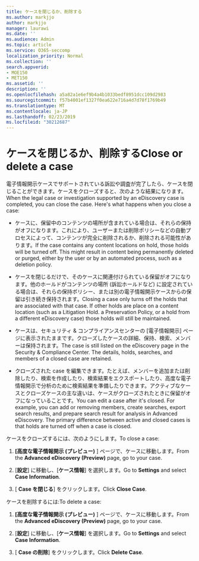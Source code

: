 ```yaml
---
title: ケースを閉じるか、削除する
ms.author: markjjo
author: markjjo
manager: laurawi
ms.date: ''
ms.audience: Admin
ms.topic: article
ms.service: O365-seccomp
localization_priority: Normal
ms.collection: ''
search.appverid:
- MOE150
- MET150
ms.assetid: ''
description: ''
ms.openlocfilehash: a5a82a1e6ef9b4a4b1033bedf8951dcc109d2983
ms.sourcegitcommit: f57b4001ef1327f0ea622e716a4d7d78f1769b49
ms.translationtype: MT
ms.contentlocale: ja-JP
ms.lasthandoff: 02/23/2019
ms.locfileid: "30212687"
---
```

# <a name="close-or-delete-a-case"></a><span data-ttu-id="a131c-102">ケースを閉じるか、削除する</span><span class="sxs-lookup"><span data-stu-id="a131c-102">Close or delete a case</span></span>

<span data-ttu-id="a131c-p101">電子情報開示ケースでサポートされている訴訟や調査が完了したら、ケースを閉じることができます。ケースをクローズすると、次のような結果になります。</span><span class="sxs-lookup"><span data-stu-id="a131c-p101">When the legal case or investigation supported by an eDiscovery case is completed, you can close the case. Here's what happens when you close a case:</span></span>

- <span data-ttu-id="a131c-p102">ケースに、保留中のコンテンツの場所が含まれている場合は、それらの保持がオフになります。これにより、ユーザーまたは削除ポリシーなどの自動プロセスによって、コンテンツが完全に削除されるか、削除される可能性があります。</span><span class="sxs-lookup"><span data-stu-id="a131c-p102">If the case contains any content locations on hold, those holds will be turned off. This might result in content being permanently deleted or purged, either by the user or by an automated process, such as a deletion policy.</span></span>

- <span data-ttu-id="a131c-p103">ケースを閉じるだけで、そのケースに関連付けられている保留がオフになります。他のホールドがコンテンツの場所 (訴訟ホールドなど) に設定されている場合は、それらの保持ポリシー、または別の電子情報開示ケースからの保留は引き続き保持されます。</span><span class="sxs-lookup"><span data-stu-id="a131c-p103">Closing a case only turns off the holds that are associated with that case. If other holds are place on a content location (such as a Litigation Hold. a Preservation Policy, or a hold from a different eDiscovery case) those holds will still be maintained.</span></span>

- <span data-ttu-id="a131c-p104">ケースは、セキュリティ & コンプライアンスセンターの [電子情報開示] ページに表示されたままです。クローズしたケースの詳細、保持、検索、メンバーは保持されます。</span><span class="sxs-lookup"><span data-stu-id="a131c-p104">The case is still listed on the eDiscovery page in the Security & Compliance Center. The details, holds, searches, and members of a closed case are retained.</span></span>

- <span data-ttu-id="a131c-p105">クローズされた case を編集できます。たとえば、メンバーを追加または削除したり、検索を作成したり、検索結果をエクスポートしたり、高度な電子情報開示で分析のために検索結果を準備したりできます。アクティブなケースとクローズケースの主な違いは、ケースがクローズされたときに保留がオフになっていることです。</span><span class="sxs-lookup"><span data-stu-id="a131c-p105">You can edit a case after it's closed. For example, you can add or removing members, create searches, export search results, and prepare search result for analysis in Advanced eDiscovery. The primary difference between active and closed cases is that holds are turned off when a case is closed.</span></span>

<span data-ttu-id="a131c-115">ケースをクローズするには、次のようにします。</span><span class="sxs-lookup"><span data-stu-id="a131c-115">To close a case:</span></span>

1. <span data-ttu-id="a131c-116">**[高度な電子情報開示 (プレビュー)** ] ページで、ケースに移動します。</span><span class="sxs-lookup"><span data-stu-id="a131c-116">From the **Advanced eDiscovery (Preview)** page, go to your case.</span></span>

2. <span data-ttu-id="a131c-117">[**設定**] に移動し、[**ケース情報**] を選択します。</span><span class="sxs-lookup"><span data-stu-id="a131c-117">Go to **Settings** and select **Case Information**.</span></span> 

3. <span data-ttu-id="a131c-118">[ **Case を閉じる**] をクリックします。</span><span class="sxs-lookup"><span data-stu-id="a131c-118">Click **Close Case**.</span></span> 

<span data-ttu-id="a131c-119">ケースを削除するには:</span><span class="sxs-lookup"><span data-stu-id="a131c-119">To delete a case:</span></span>

1. <span data-ttu-id="a131c-120">**[高度な電子情報開示 (プレビュー)** ] ページで、ケースに移動します。</span><span class="sxs-lookup"><span data-stu-id="a131c-120">From the **Advanced eDiscovery (Preview)** page, go to your case.</span></span>

2. <span data-ttu-id="a131c-121">[**設定**] に移動し、[**ケース情報**] を選択します。</span><span class="sxs-lookup"><span data-stu-id="a131c-121">Go to **Settings** and select **Case Information**.</span></span> 

3. <span data-ttu-id="a131c-122">[ **Case の削除**] をクリックします。</span><span class="sxs-lookup"><span data-stu-id="a131c-122">Click **Delete Case**.</span></span> 
